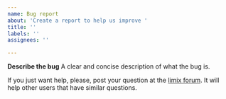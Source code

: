 ```yaml
---
name: Bug report
about: 'Create a report to help us improve '
title: ''
labels: ''
assignees: ''

---
```


**Describe the bug**
A clear and concise description of what the bug is.

If you just want help, please, post your question at the [limix forum](https://forum.limix.io/category/2/limix-questions). It will help other users that have similar questions.
